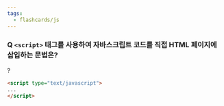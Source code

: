 ```yaml
---
tags:
  - flashcards/js
---
```

### Q `<script>` 태그를 사용하여 자바스크립트 코드를 직접 HTML 페이지에 삽입하는 문법은?
?
```html
<script type="text/javascript">
...
</script>
```
<!--SR:!2025-06-27,4,270-->